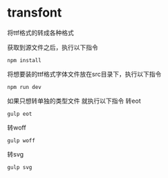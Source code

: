 # transfont
将ttf格式的转成各种格式

获取到源文件之后，执行以下指令  

`npm install`

将想要装的ttf格式字体文件放在src目录下，执行以下指令  

`npm run dev`

如果只想转单独的类型文件
就执行以下指令
转eot  

`gulp eot`

转woff  

`gulp woff`

转svg  

`gulp svg`
